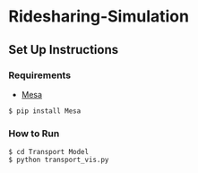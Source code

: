 # Ridesharing-Simulation


## Set Up Instructions

### Requirements
- [Mesa](https://github.com/projectmesa/mesa)
```
$ pip install Mesa 
```

### How to Run
```
$ cd Transport Model
$ python transport_vis.py
```
